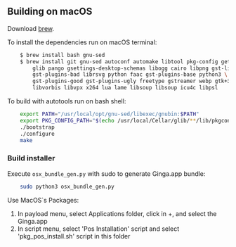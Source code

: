 ## Building on macOS

Download [brew](<http://brew.sh>).

To install the dependencies run on macOS terminal:

```bash
    $ brew install bash gnu-sed
    $ brew install git gnu-sed autoconf automake libtool pkg-config gettext cmake \
        glib pango gsettings-desktop-schemas libogg cairo libpng gst-libav \
        gst-plugins-bad librsvg python faac gst-plugins-base python3 \
        gst-plugins-good gst-plugins-ugly freetype gstreamer webp gtk+3 \
        libvorbis libvpx x264 lua lame libsoup libsoup icu4c libpsl 
```

To build with autotools run on bash shell:

```bash
    export PATH="/usr/local/opt/gnu-sed/libexec/gnubin:$PATH"
    export PKG_CONFIG_PATH="$(echo /usr/local/Cellar/glib/**/lib/pkgconfig/):$(echo /usr/local/Cellar/gtk+3/**/lib/pkgconfig/):$(echo /usr//local/Cellar/icu4c/**/lib/pkgconfig/)" 
    ./bootstrap
    ./configure
    make
```

### Build installer

Execute `osx_bundle_gen.py` with sudo to generate Ginga.app bundle:

```bash
    sudo python3 osx_bundle_gen.py
```

Use MacOS`s Packages:

1. In payload menu, select Applications folder, click in +, and select the Ginga.app
2. In script menu, select 'Pos Installation' script and select 'pkg_pos_install.sh' script in this folder